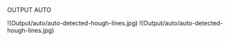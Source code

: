 OUTPUT AUTO

!(Output/auto/auto-detected-hough-lines.jpg)
!(Output/auto/auto-detected-hough-lines.jpg)
